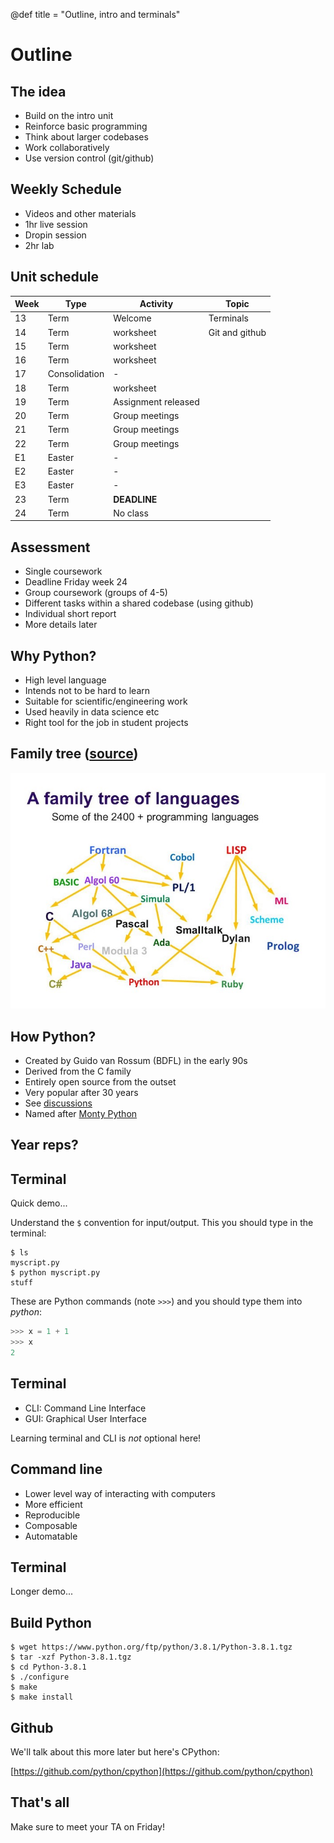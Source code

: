 @def title = "Outline, intro and terminals"

# Outline

## The idea

* Build on the intro unit
* Reinforce basic programming
* Think about larger codebases
* Work collaboratively
* Use version control (git/github)

## Weekly Schedule

* Videos and other materials
* 1hr live session
* Dropin session
* 2hr lab

## Unit schedule

| Week | Type     | Activity        | Topic             |
|------|----------|-----------------|-------------------|
| 13   | Term     | Welcome         | Terminals         |
| 14   | Term     | worksheet       | Git and github    |
| 15   | Term     | worksheet       |                   |
| 16   | Term     | worksheet       |                   |
| 17   | Consolidation | -          |                   |
| 18   | Term     | worksheet       |                   |
| 19   | Term     | Assignment released |               |
| 20   | Term     | Group meetings  |                   |
| 21   | Term     | Group meetings  |                   |
| 22   | Term     | Group meetings  |                   |
| E1   | Easter   | -               |                   |
| E2   | Easter   | -               |                   |
| E3   | Easter   | -               |                   |
| 23   | Term     | **DEADLINE**    |                   |
| 24   | Term     | No class        |                   |

## Assessment

* Single coursework
* Deadline Friday week 24
* Group coursework (groups of 4-5)
* Different tasks within a shared codebase (using github)
* Individual short report
* More details later

## Why Python?

* High level language
* Intends not to be hard to learn
* Suitable for scientific/engineering work
* Used heavily in data science etc
* Right tool for the job in student projects

## Family tree ([source](https://medium.com/@anaharris/human-languages-vs-programming-languages-c89410f13252))

![](tree.jpg)

## How Python?

* Created by Guido van Rossum (BDFL) in the early 90s
* Derived from the C family
* Entirely open source from the outset
* Very popular after 30 years
* See [discussions](https://discuss.python.org/)
* Named after [Monty Python](https://www.youtube.com/watch?v=vZw35VUBdzo)

## Year reps?

## Terminal

Quick demo...

Understand the `$` convention for input/output. This you should type in the
terminal:
```console
$ ls
myscript.py
$ python myscript.py
stuff
```

These are Python commands (note `>>>`) and you should type them into *python*:
```python
>>> x = 1 + 1
>>> x
2
```

## Terminal

* CLI: Command Line Interface
* GUI: Graphical User Interface

Learning terminal and CLI is *not* optional here!

## Command line

* Lower level way of interacting with computers
* More efficient
* Reproducible
* Composable
* Automatable

## Terminal

Longer demo...

## Build Python

```console
$ wget https://www.python.org/ftp/python/3.8.1/Python-3.8.1.tgz
$ tar -xzf Python-3.8.1.tgz
$ cd Python-3.8.1
$ ./configure
$ make
$ make install
```

## Github

We'll talk about this more later but here's CPython:

[https://github.com/python/cpython](https://github.com/python/cpython)

## That's all

Make sure to meet your TA on Friday!
